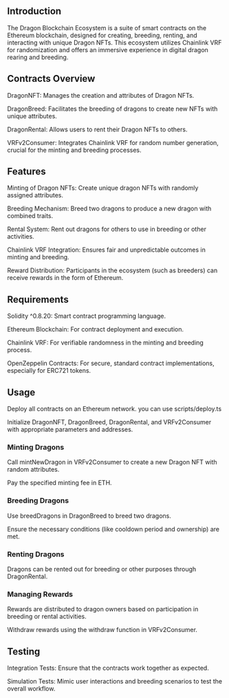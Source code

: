## Introduction

The Dragon Blockchain Ecosystem is a suite of smart contracts on the Ethereum blockchain, designed for creating, breeding, renting, and interacting with unique Dragon NFTs. This ecosystem utilizes Chainlink VRF for randomization and offers an immersive experience in digital dragon rearing and breeding.

## Contracts Overview

DragonNFT: Manages the creation and attributes of Dragon NFTs.

DragonBreed: Facilitates the breeding of dragons to create new NFTs with unique attributes.

DragonRental: Allows users to rent their Dragon NFTs to others.

VRFv2Consumer: Integrates Chainlink VRF for random number generation, crucial for the minting and breeding processes.

## Features

Minting of Dragon NFTs: Create unique dragon NFTs with randomly assigned attributes.

Breeding Mechanism: Breed two dragons to produce a new dragon with combined traits.

Rental System: Rent out dragons for others to use in breeding or other activities.

Chainlink VRF Integration: Ensures fair and unpredictable outcomes in minting and breeding.

Reward Distribution: Participants in the ecosystem (such as breeders) can receive rewards in the form of Ethereum.

## Requirements

Solidity ^0.8.20: Smart contract programming language.

Ethereum Blockchain: For contract deployment and execution.

Chainlink VRF: For verifiable randomness in the minting and breeding process.

OpenZeppelin Contracts: For secure, standard contract implementations, especially for ERC721 tokens.

## Usage

Deploy all contracts on an Ethereum network. you can use scripts/deploy.ts

Initialize DragonNFT, DragonBreed, DragonRental, and VRFv2Consumer with appropriate parameters and addresses.

### Minting Dragons

Call mintNewDragon in VRFv2Consumer to create a new Dragon NFT with random attributes.

Pay the specified minting fee in ETH.

### Breeding Dragons

Use breedDragons in DragonBreed to breed two dragons.

Ensure the necessary conditions (like cooldown period and ownership) are met.

### Renting Dragons

Dragons can be rented out for breeding or other purposes through DragonRental.

### Managing Rewards

Rewards are distributed to dragon owners based on participation in breeding or rental activities.

Withdraw rewards using the withdraw function in VRFv2Consumer.

## Testing

Integration Tests: Ensure that the contracts work together as expected.

Simulation Tests: Mimic user interactions and breeding scenarios to test the overall workflow.

